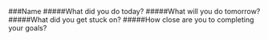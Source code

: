 ###Name
#####What did you do today?
#####What will you do tomorrow?
#####What did you get stuck on?
#####How close are you to completing your goals?
